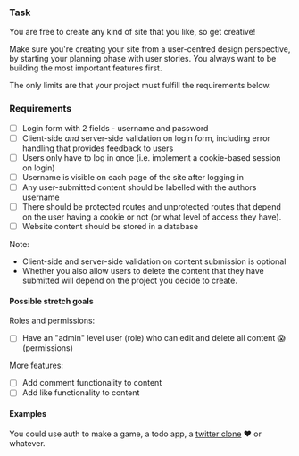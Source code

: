 ### Task

You are free to create any kind of site that you like, so get creative!

Make sure you're creating your site from a user-centred design perspective, by starting your planning phase with user stories. You always want to be building the most important features first.

The only limits are that your project must fulfill the requirements below.

### Requirements

- [ ] Login form with 2 fields - username and password
- [ ] Client-side _and_ server-side validation on login form, including error handling that provides feedback to users
- [ ] Users only have to log in once (i.e. implement a cookie-based session on login)
- [ ] Username is visible on each page of the site after logging in
- [ ] Any user-submitted content should be labelled with the authors username
- [ ] There should be protected routes and unprotected routes that depend on the user having a cookie or not (or what level of access they have).
- [ ] Website content should be stored in a database

Note:

- Client-side and server-side validation on content submission is optional
- Whether you also allow users to delete the content that they have submitted will depend on the project you decide to create.

#### Possible stretch goals

Roles and permissions:

- [ ] Have an "admin" level user (role) who can edit and delete all content :scream: (permissions)

More features:

- [ ] Add comment functionality to content
- [ ] Add like functionality to content

#### Examples

You could use auth to make a game, a todo app, a [twitter clone](http://canaryapp.herokuapp.com/) :heart: or whatever.
